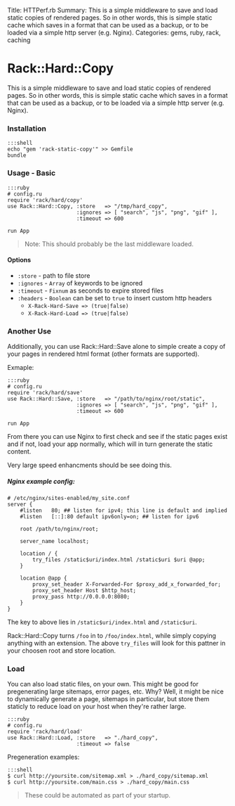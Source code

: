Title: HTTPerf.rb
Summary: This is a simple middleware to save and load static copies of rendered pages. So in other words, this is simple static cache which saves in a format that can be used as a backup, or to be loaded via a simple http server (e.g. Nginx).
Categories: gems, ruby, rack, caching

# Rack::Hard::Copy

This is a simple middleware to save and load static copies of
rendered pages. So in other words, this is simple static cache
which saves in a format that can be used as a backup, or to be
loaded via a simple http server (e.g. Nginx).

### Installation

    :::shell
    echo "gem 'rack-static-copy'" >> Gemfile
    bundle

### Usage - Basic

    :::ruby
    # config.ru
    require 'rack/hard/copy'
    use Rack::Hard::Copy, :store   => "/tmp/hard_copy",
                          :ignores => [ "search", "js", "png", "gif" ],
                          :timeout => 600

    run App


> Note: This should probably be the last middleware loaded.

#### Options

* `:store`   - path to file store
* `:ignores` - `Array` of keywords to be ignored
* `:timeout` - `Fixnum` as seconds to expire stored files
* `:headers` - `Boolean` can be set to `true` to insert custom http headers
  * `X-Rack-Hard-Save => (true|false)`
  * `X-Rack-Hard-Load => (true|false)`

### Another Use

Additionally, you can use Rack::Hard::Save alone to simple create a copy
of your pages in rendered html format (other formats are supported).

Exmaple:

    :::ruby
    # config.ru
    require 'rack/hard/save'
    use Rack::Hard::Save, :store   => "/path/to/nginx/root/static",
                          :ignores => [ "search", "js", "png", "gif" ],
                          :timeout => 600

    run App


From there you can use Nginx to first check and see if the static pages exist
and if not, load your app normally, which will in turn generate the static
content.

Very large speed enhancments should be see doing this.


##### Nginx example config:

    # /etc/nginx/sites-enabled/my_site.conf
    server {
        #listen   80; ## listen for ipv4; this line is default and implied
        #listen   [::]:80 default ipv6only=on; ## listen for ipv6

        root /path/to/nginx/root;

        server_name localhost;

        location / {
            try_files /static$uri/index.html /static$uri $uri @app;
        }

        location @app {
            proxy_set_header X-Forwarded-For $proxy_add_x_forwarded_for;
            proxy_set_header Host $http_host;
            proxy_pass http://0.0.0.0:8080;
        }
    }

The key to above lies in `/static$uri/index.html` and `/static$uri`.

Rack::Hard::Copy turns `/foo` in to `/foo/index.html`, while simply
copying anything with an extension. The above `try_files` will look
for this pattner in your choosen root and store location.

### Load

You can also load static files, on your own. This might be good for
pregenerating large sitemaps, error pages, etc. Why? Well, it might
be nice to dynamically generate a page, sitemaps in particular, but
store them staticly to reduce load on your host when they're rather
large.

    :::ruby
    # config.ru
    require 'rack/hard/load'
    use Rack::Hard::Load, :store   => "./hard_copy",
                          :timeout => false


Pregeneration examples:

    :::shell
    $ curl http://yoursite.com/sitemap.xml > ./hard_copy/sitemap.xml
    $ curl http://yoursite.com/main.css > ./hard_copy/main.css

> These could be automated as part of your startup.
